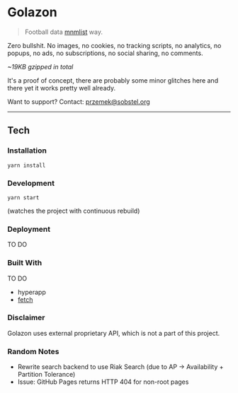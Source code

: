 # Golazon
> Football data <a href="http://mnmlist.com/w/">mnmlist</a> way.

Zero bullshit. No images, no cookies, no tracking scripts, no analytics,
no popups, no ads, no subscriptions, no social sharing, no comments.

*~19KB gzipped in total*

It's a proof of concept, there are probably some minor glitches here and there
yet it works pretty well already.

Want to support? Contact: przemek@sobstel.org

------------

## Tech

### Installation

`yarn install`

### Development

`yarn start`

(watches the project with continuous rebuild)

### Deployment

TO DO

### Built With

TO DO

* hyperapp
* [fetch](https://developer.mozilla.org/en-US/docs/Web/API/Fetch_API)

### Disclaimer

Golazon uses external proprietary API, which is not a part of this project.

### Random Notes

* Rewrite search backend to use Riak Search (due to AP -> Availability + Partition Tolerance)
* Issue: GitHub Pages returns HTTP 404 for non-root pages
